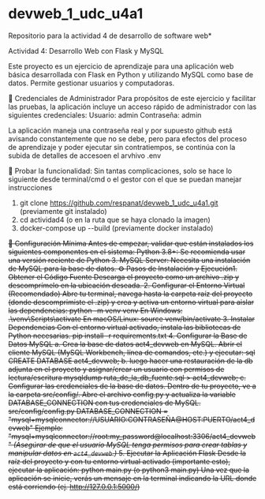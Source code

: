 # devweb_1_udc_u4a1
Repositorio para la actividad 4 de desarrollo de software web*

Actividad 4: Desarrollo Web con Flask y MySQL

Este proyecto es un ejercicio de aprendizaje para una aplicación web básica desarrollada con Flask en Python y utilizando MySQL como base de datos. Permite gestionar usuarios y computadoras.

🔐 Credenciales de Administrador
Para propósitos de este ejercicio y facilitar las pruebas, la aplicación incluye un acceso rápido de administrador con las siguientes credenciales:
    Usuario: admin
    Contraseña: admin

La aplicación maneja una contraseña real y por supuesto github está avisando constantemente que no se debe, pero para efectos del proceso de aprendizaje y poder ejecutar sin contratiempos, se continúa con la subida de detalles de accesoen el arvhivo .env

🚀 Probar la funcionalidad: Sin tantas complicaciones, solo se hace lo siguiente desde terminal/cmd o el gestor con el que se puedan manejar instrucciones
1. git clone https://github.com/respanat/devweb_1_udc_u4a1.git (previamente git instalado)
2. cd actividad4 (o en la ruta que se haya clonado la imagen)
3. docker-compose up --build (previamente docker instalado)


~~🚀 Configuración Mínima
Antes de empezar, validar que están instalados los siguientes componentes en el sistema:
    Python 3.8+: Se recomienda usar una versión reciente de Python 3.
    MySQL Server: Necesita una instalación de MySQL para la base de datos.
⚙️ Pasos de Instalación y Ejecución1. Obtener el Código Fuente
Descarga el proyecto como un archivo .zip y descomprímelo en la ubicación deseada.
2. Configurar el Entorno Virtual (Recomendado)
Abre tu terminal, navega hasta la carpeta raíz del proyecto (donde descomprimiste el .zip) y crea y activa un entorno virtual para aislar las dependencias:
python -m venv venv
En Windows:
.\venv\Scripts\activate
En macOS/Linux:
source venv/bin/activate
3. Instalar Dependencias
Con el entorno virtual activado, instala las bibliotecas de Python necesarias.
pip install -r requirements.txt
4. Configurar la Base de Datos MySQL
a.  Crea la base de datos act4_devweb en MySQL.
Abrir el cliente MySQL (MySQL Workbench, línea de comandos, etc.) y ejecutar:
sql CREATE DATABASE act4_devweb;
b. luego hacer una restauración de la db adjunta en el proyecto y asignar/crear un usuario con permisos de lectura/escritura
mysqldump ruta_de_la_db_fuente.sql > act4_devweb;
c. Configurar las credenciales de la base de datos.
Dentro de tu proyecto, ve a la carpeta src/config/. Abre el archivo config.py y actualiza la variable DATABASE_CONNECTION con tus credenciales de MySQL.
src/config/config.py
DATABASE_CONNECTION = "mysql+mysqlconnector://USUARIO:CONTRASEÑA@HOST:PUERTO/act4_devweb"
Ejemplo: "mysql+mysqlconnector://root:my_password@localhost:3306/act4_devweb"
*(Asegúrar de que el usuario MySQL tenga permisos para crear tablas y manipular datos en `act4_devweb`.)*
5. Ejecutar la Aplicación Flask
Desde la raíz del proyecto y con tu entorno virtual activado (importante esto), ejecutar la aplicación:
python main.py (o python3 main.py)
Una vez que la aplicación se inicie, verás un mensaje en la terminal indicando la URL donde está corriendo (ej. http://127.0.0.1:5000/)~~



